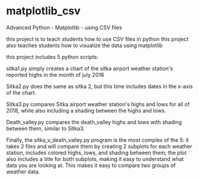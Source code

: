 # matplotlib_csv
Advanced Python - Matplotlib - using CSV files

this project is to teach students how to use CSV files in python
this project also teaches students how to visualize the data using matplotlib

this project includes 5 python scripts:

sitka1.py simply creates a chart of the sitka airport weather station's reported highs in the month of july 2018

Sitka2.py does the same as sitka 2, but this time includes dates in the x-axis of the chart.

Sitka3.py compares Sitka airport weather station's highs and lows for all of 2018, while also including a shading between the highs and lows.

Death_valley.py compares the death_valley highs and lows with shading between them, similar to Sitka3.

Finally, the sitka_v_death_valley.py program is the most complex of the 5:
it takes 2 files and will compare them by creating 2 subplots for each weather station, includes colored highs, lows, and shading between them;
the plot also includes a title for both subplots, making it easy to understand what data you are looking at. This makes it easy to compare two 
groups of weather data.

